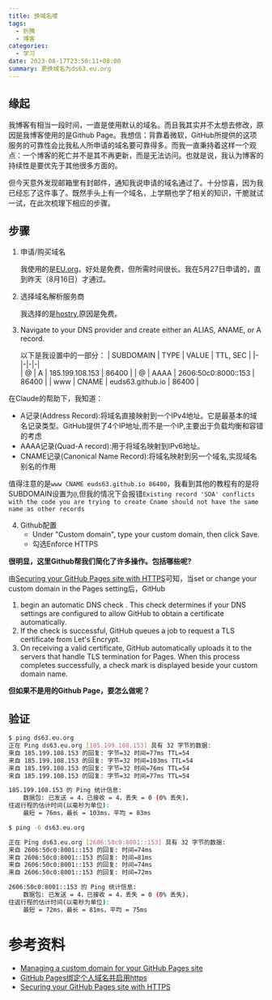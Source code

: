 ```yaml
---
title: 换域名喽
tags:
  - 折腾
  - 博客
categories:
  - 学习
date: 2023-08-17T23:50:11+08:00
summary: 更换域名为ds63.eu.org
---
```

## 缘起
我博客有相当一段时间，一直是使用默认的域名。而且我其实并不太想去修改，原因是我博客使用的是Github Page。我想信：背靠着微软，GitHub所提供的这项服务的可靠性会比我私人所申请的域名要可靠得多。而我一直秉持着这样一个观点：一个博客的死亡并不是其不再更新，而是无法访问。也就是说，我认为博客的持续性是要优先于其他很多方面的。

但今天意外发现邮箱里有封邮件，通知我说申请的域名通过了。十分惊喜，因为我已经忘了这件事了。既然手头上有一个域名，上学期也学了相关的知识，干脆就试一试，在此次梳理下相应的步骤。

## 步骤
1. 申请/购买域名
   
   我使用的是[EU.org](https://nic.eu.org/)。好处是免费，但所需时间很长。我在5月27日申请的，直到昨天（8月16日）才通过。
2. 选择域名解析服务商
   
   我选择的是[hostry](https://hostry.com/),原因是免费。
  
3. Navigate to your DNS provider and create either an ALIAS, ANAME, or A record.

   以下是我设置中的一部分：
   | SUBDOMAIN | TYPE | VALUE | TTL, SEC |
   |-|-|-|-|  
   | @ | A | 185.199.108.153 | 86400 |
   | @ | AAAA | 2606:50c0:8000::153 | 86400 |
   | www | CNAME | euds63.github.io | 86400 |

  在Claude的帮助下，我知道：
  - A记录(Address Record):将域名直接映射到一个IPv4地址。它是最基本的域名记录类型。GitHub提供了4个IP地址,而不是一个IP,主要出于负载均衡和容错的考虑
  - AAAA记录(Quad-A record):用于将域名映射到IPv6地址。   
  - CNAME记录(Canonical Name Record):将域名映射到另一个域名,实现域名别名的作用

  值得注意的是`www CNAME euds63.github.io 86400`，我看到其他的教程有的是将SUBDOMAIN设置为`@`,但我的情况下会报错`Existing record 'SOA' conflicts with the code you are trying to create Cname should not have the same name as other records`

4. Github配置
   - Under "Custom domain", type your custom domain, then click Save.
   - 勾选Enforce HTTPS

  **很明显，这里Github帮我们简化了许多操作。包括哪些呢?**
  
  由[Securing your GitHub Pages site with HTTPS](https://docs.github.com/en/pages/getting-started-with-github-pages/securing-your-github-pages-site-with-https)可知，当set or change your custom domain in the Pages setting后，GitHub
  1.  begin an automatic DNS check . This check determines if your DNS settings are configured to allow GitHub to obtain a certificate automatically. 
  2.  If the check is successful, GitHub queues a job to request a TLS certificate from Let's Encrypt. 
  3.  On receiving a valid certificate, GitHub automatically uploads it to the servers that handle TLS termination for Pages. When this process completes successfully, a check mark is displayed beside your custom domain name.

  **但如果不是用的Github Page，要怎么做呢？**


## 验证
```bash
$ ping ds63.eu.org
正在 Ping ds63.eu.org [185.199.108.153] 具有 32 字节的数据:
来自 185.199.108.153 的回复: 字节=32 时间=77ms TTL=54
来自 185.199.108.153 的回复: 字节=32 时间=103ms TTL=54
来自 185.199.108.153 的回复: 字节=32 时间=76ms TTL=54
来自 185.199.108.153 的回复: 字节=32 时间=77ms TTL=54

185.199.108.153 的 Ping 统计信息:
    数据包: 已发送 = 4，已接收 = 4，丢失 = 0 (0% 丢失)，
往返行程的估计时间(以毫秒为单位):
    最短 = 76ms，最长 = 103ms，平均 = 83ms

$ ping -6 ds63.eu.org

正在 Ping ds63.eu.org [2606:50c0:8001::153] 具有 32 字节的数据:
来自 2606:50c0:8001::153 的回复: 时间=74ms
来自 2606:50c0:8001::153 的回复: 时间=81ms
来自 2606:50c0:8001::153 的回复: 时间=74ms
来自 2606:50c0:8001::153 的回复: 时间=72ms

2606:50c0:8001::153 的 Ping 统计信息:
    数据包: 已发送 = 4，已接收 = 4，丢失 = 0 (0% 丢失)，
往返行程的估计时间(以毫秒为单位):
    最短 = 72ms，最长 = 81ms，平均 = 75ms
```

# 参考资料
- [Managing a custom domain for your GitHub Pages site](https://docs.github.com/en/pages/configuring-a-custom-domain-for-your-github-pages-site/managing-a-custom-domain-for-your-github-pages-site)
- [GitHub Pages绑定个人域名并启用https](https://www.yong.eu.org/detail/15112.html)
- [Securing your GitHub Pages site with HTTPS](https://docs.github.com/en/pages/getting-started-with-github-pages/securing-your-github-pages-site-with-https)
